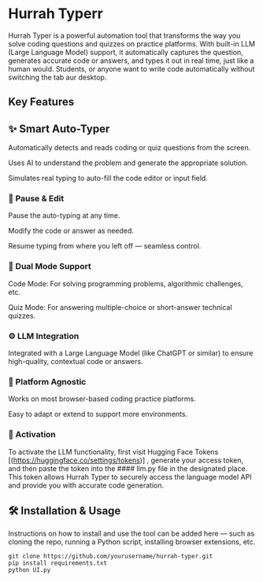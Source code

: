 # Hurrah Typerr
Hurrah Typer is a powerful automation tool that transforms the way you solve coding questions and quizzes on practice platforms. With built-in LLM (Large Language Model) support, it automatically captures the question, generates accurate code or answers, and types it out in real time, just like a human would. Students, or anyone want to write code automatically without switching the tab aur desktop.


## Key Features
## ✨ Smart Auto-Typer

Automatically detects and reads coding or quiz questions from the screen.

Uses AI to understand the problem and generate the appropriate solution.

Simulates real typing to auto-fill the code editor or input field.

### 🛑 Pause & Edit

Pause the auto-typing at any time.

Modify the code or answer as needed.

Resume typing from where you left off — seamless control.

### 🔄 Dual Mode Support

Code Mode: For solving programming problems, algorithmic challenges, etc.

Quiz Mode: For answering multiple-choice or short-answer technical quizzes.

### ⚙️ LLM Integration

Integrated with a Large Language Model (like ChatGPT or similar) to ensure high-quality, contextual code or answers.

### 🎯 Platform Agnostic

Works on most browser-based coding practice platforms.

Easy to adapt or extend to support more environments.

### 🔑 Activation

To activate the LLM functionality, first visit Hugging Face Tokens [(https://huggingface.co/settings/tokens)]
, generate your access token, and then paste the token into the #### llm.py file in the designated place. This token allows Hurrah Typer to securely access the language model API and provide you with accurate code generation.


## 🛠️ Installation & Usage

Instructions on how to install and use the tool can be added here — such as cloning the repo, running a Python script, installing browser extensions, etc.
```
git clone https://github.com/yourusername/hurrah-typer.git
pip install requirements.txt
python UI.py
